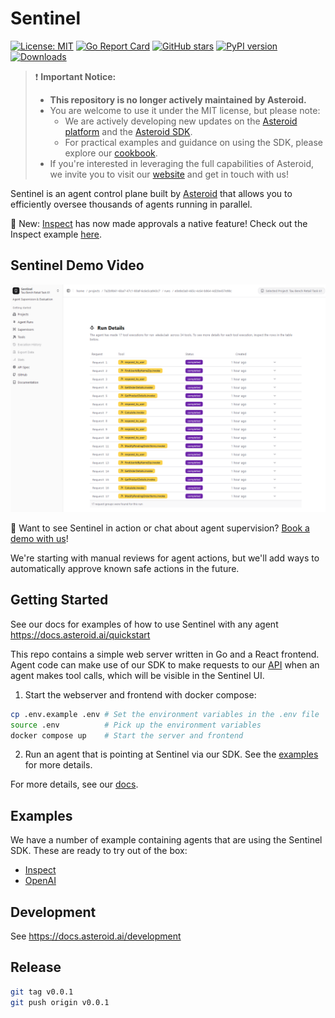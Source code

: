 # Sentinel 

[![License: MIT](https://img.shields.io/badge/License-MIT-yellow.svg)](https://opensource.org/licenses/MIT)
[![Go Report Card](https://goreportcard.com/badge/github.com/asteroidai/sentinel/server)](https://goreportcard.com/report/github.com/asteroidai/sentinel/server)
[![GitHub stars](https://img.shields.io/github/stars/asteroidai/sentinel?style=social)](https://github.com/asteroidai/sentinel/stargazers)
[![PyPI version](https://badge.fury.io/py/asteroid-sdk.svg)](https://badge.fury.io/py/asteroid-sdk)
[![Downloads](https://pepy.tech/badge/asteroid-sdk)](https://pepy.tech/project/asteroid-sdk)

> ❗ **Important Notice:** 
> 
> - **This repository is no longer actively maintained by Asteroid.**
> - You are welcome to use it under the MIT license, but please note:
>   - We are actively developing new updates on the [Asteroid platform](http://asteroid.ai/) and the [Asteroid SDK](https://github.com/asteroidai/asteroid-python-sdk).
>   - For practical examples and guidance on using the SDK, please explore our [cookbook](https://github.com/asteroidai/cookbook).
> - If you're interested in leveraging the full capabilities of Asteroid, we invite you to visit our [website](http://asteroid.ai/) and get in touch with us!



Sentinel is an agent control plane built by [Asteroid](http://asteroid.ai/) that allows you to efficiently oversee thousands of agents running in parallel.

🎉 New: [Inspect](https://inspect.ai-safety-institute.org.uk/) has now made approvals a native feature! Check out the Inspect example [here](examples/inspect_example/README.md).

## Sentinel Demo Video
[![Sentinel Demo Video](thumb.png)](https://www.youtube.com/watch?v=pOfnYkdLk18)

🚀 Want to see Sentinel in action or chat about agent supervision? [Book a demo with us](https://calendly.com/founders-asteroid-hhaf/30min)!

We're starting with manual reviews for agent actions, but we'll add ways to automatically approve known safe actions in the future.

## Getting Started

See our docs for examples of how to use Sentinel with any agent https://docs.asteroid.ai/quickstart

This repo contains a simple web server written in Go and a React frontend. Agent code can make use of our SDK to make requests to our [API](https://docs.asteroid.ai/api-reference/project/get-all-projects) when an agent makes tool calls, which will be visible in the Sentinel UI. 

1. Start the webserver and frontend with docker compose:
```bash
cp .env.example .env # Set the environment variables in the .env file
source .env          # Pick up the environment variables
docker compose up    # Start the server and frontend
```

2. Run an agent that is pointing at Sentinel via our SDK. See the [examples](/examples) for more details.

For more details, see our [docs](https://docs.asteroid.ai/introduction).

## Examples
We have a number of example containing agents that are using the Sentinel SDK. These are ready to try out of the box:
- [Inspect](https://docs.asteroid.ai/inspect)
- [OpenAI](https://docs.asteroid.ai/openai)

## Development

See https://docs.asteroid.ai/development

## Release

```bash
git tag v0.0.1
git push origin v0.0.1
```
